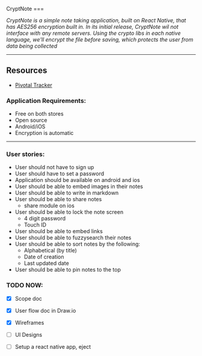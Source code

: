 CryptNote ===

  _CryptNote is a simple note taking application, built on React Native, that has AES256 encryption built in. In its initial release, CryptNote wil not interface with any remote servers. Using the crypto libs in each native language, we'll encrypt the file before saving, which protects the user from data being collected_


---

## Resources

  * [Pivotal Tracker](https://www.pivotaltracker.com/n/projects/2125802)

### Application Requirements:


* Free on both stores
* Open source
* Android/iOS
* Encryption is automatic  

---

### User stories:

  * User should not have to sign up
  * User should have to set a password
  * Application should be available on android and ios
  * User should be able to embed images in their notes
  * User should be able to write in markdown
  * User should be able to share notes
    - share module on ios
  * User should be able to lock the note screen
    - 4 digit password
    - Touch ID
  * User should be able to embed links
  * User should be able to fuzzysearch their notes
  * User should be able to sort notes by the following:
    - Alphabetical (by title)
    - Date of creation
    - Last updated date
  * User should be able to pin notes to the top

### TODO NOW:

- [x] Scope doc
- [x] User flow doc in Draw.io
- [x] Wireframes
- [ ] UI Designs
- [ ] Setup a react native app, eject

